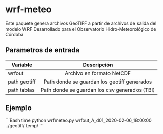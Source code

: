 # wrf-meteo
Este paquete genera archivos GeoTIFF a partir de archivos de salida del modelo WRF
Desarrollado para el Observatorio Hidro-Meteorológico de Córdoba

## Parametros de entrada
| Variable     | Descripción      |
|--------------|:----------------:|
| wrfout        | Archivo en formato NetCDF  |
| path geotiff  | Path donde se guardan los geotiff generados |
| path tablas   | Path donde se guardan los csv generados (TBI) |

## Ejemplo
´´´Bash
time python wrfmeteo.py wrfout_A_d01_2020-02-06_18:00:00 ../geotiff/ temp/
´´´


